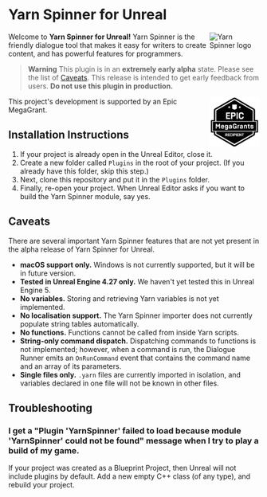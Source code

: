# Yarn Spinner for Unreal

<img src="https://yarnspinner.dev/img/YarnSpinnerLogo.png" alt="Yarn Spinner logo" width="100px;" align="right">

Welcome to **Yarn Spinner for Unreal!** Yarn Spinner is the friendly dialogue tool that makes it easy for writers to create content, and has powerful features for programmers.

> **Warning**
> This plugin is in an **extremely early alpha** state. Please see the list of [Caveats](#caveats). This release is intended to get early feedback from users. **Do not use this plugin in production.**

<img src=".github/assets/Epic_MegaGrants_Recipient_logo.png" alt="Yarn Spinner logo" width="100px;" align="right"> This project's development is supported by an Epic MegaGrant.

## Installation Instructions

1. If your project is already open in the Unreal Editor, close it.
2. Create a new folder called `Plugins` in the root of your project. (If you already have this folder, skip this step.)
3. Next, clone this repository and put it in the `Plugins` folder.
4. Finally, re-open your project. When Unreal Editor asks if you want to build the Yarn Spinner module, say yes.

## Caveats

There are several important Yarn Spinner features that are not yet present in the alpha release of Yarn Spinner for Unreal.

- **macOS support only.** Windows is not currently supported, but it will be in future version.
- **Tested in Unreal Engine 4.27 only.** We haven't yet tested this in Unreal Engine 5.
- **No variables.** Storing and retrieving Yarn variables is not yet implemented.
- **No localisation support.** The Yarn Spinner importer does not currently populate string tables automatically.
- **No functions.** Functions cannot be called from inside Yarn scripts.
- **String-only command dispatch.** Dispatching commands to functions is not implemented; however, when a command is run, the Dialogue Runner emits an `OnRunCommand` event that contains the command name and an array of its parameters.
- **Single files only.** `.yarn` files are currently imported in isolation, and variables declared in one file will not be known in other files.

## Troubleshooting

### I get a "Plugin 'YarnSpinner' failed to load because module 'YarnSpinner' could not be found" message when I try to play a build of my game.

If your project was created as a Blueprint Project, then Unreal will not include plugins by default. Add a new empty C++ class (of any type), and rebuild your project.